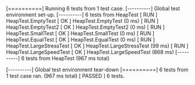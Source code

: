 [==========] Running 6 tests from 1 test case.
[----------] Global test environment set-up.
[----------] 6 tests from HeapTest
[ RUN      ] HeapTest.EmptyTest
[       OK ] HeapTest.EmptyTest (0 ms)
[ RUN      ] HeapTest.EmptyTest2
[       OK ] HeapTest.EmptyTest2 (0 ms)
[ RUN      ] HeapTest.SmallTest
[       OK ] HeapTest.SmallTest (0 ms)
[ RUN      ] HeapTest.EqualTest
[       OK ] HeapTest.EqualTest (0 ms)
[ RUN      ] HeapTest.LargeStressTest
[       OK ] HeapTest.LargeStressTest (99 ms)
[ RUN      ] HeapTest.LargeSpeedTest
[       OK ] HeapTest.LargeSpeedTest (868 ms)
[----------] 6 tests from HeapTest (967 ms total)

[----------] Global test environment tear-down
[==========] 6 tests from 1 test case ran. (967 ms total)
[  PASSED  ] 6 tests.
